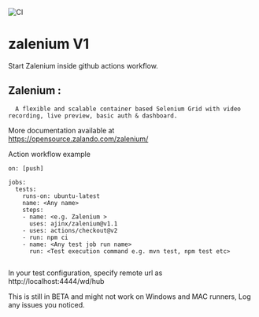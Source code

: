 ![CI](https://github.com/ajinx/zalenium/workflows/CI/badge.svg)


# zalenium V1
Start Zalenium inside github actions workflow.

## Zalenium :
      A flexible and scalable container based Selenium Grid with video recording, live preview, basic auth & dashboard.
      
More documentation available at
      https://opensource.zalando.com/zalenium/
      

Action workflow example
```
on: [push]

jobs:
  tests:
    runs-on: ubuntu-latest
    name: <Any name> 
    steps:
    - name: <e.g. Zalenium >
      uses: ajinx/zalenium@v1.1
    - uses: actions/checkout@v2
    - run: npm ci  
    - name: <Any test job run name>
      run: <Test execution command e.g. mvn test, npm test etc>
 
 ```
In your test configuration, specify remote url as http://localhost:4444/wd/hub

This is still in BETA and might not work on Windows and MAC runners, Log any issues you noticed.

